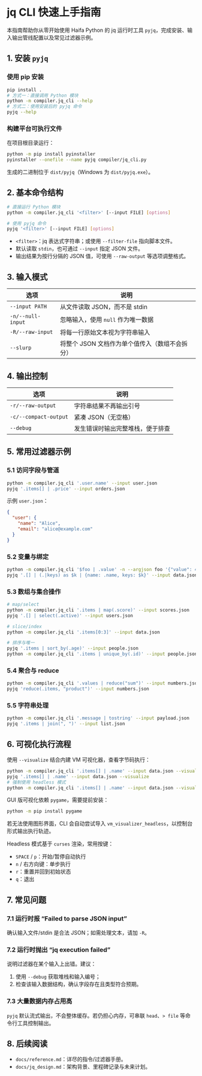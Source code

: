 # jq CLI 快速上手指南

本指南帮助你从零开始使用 Haifa Python 的 jq 运行时工具 `pyjq`，完成安装、输入输出管线配置以及常见过滤器示例。

## 1. 安装 `pyjq`

### 使用 pip 安装
```bash
pip install .
# 方式一：直接调用 Python 模块
python -m compiler.jq_cli --help
# 方式二：使用安装后的 pyjq 命令
pyjq --help
```

### 构建平台可执行文件
在项目根目录运行：
```bash
python -m pip install pyinstaller
pyinstaller --onefile --name pyjq compiler/jq_cli.py
```
生成的二进制位于 `dist/pyjq`（Windows 为 `dist/pyjq.exe`）。

## 2. 基本命令结构
```bash
# 直接运行 Python 模块
python -m compiler.jq_cli '<filter>' [--input FILE] [options]

# 使用 pyjq 命令
pyjq '<filter>' [--input FILE] [options]
```

- `<filter>`：jq 表达式字符串；或使用 `--filter-file` 指向脚本文件。
- 默认读取 `stdin`，也可通过 `--input` 指定 JSON 文件。
- 输出结果为按行分隔的 JSON 值，可使用 `--raw-output` 等选项调整格式。

## 3. 输入模式

| 选项 | 说明 |
| --- | --- |
| `--input PATH` | 从文件读取 JSON，而不是 stdin |
| `-n/--null-input` | 忽略输入，使用 `null` 作为唯一数据 |
| `-R/--raw-input` | 将每一行原始文本视为字符串输入 |
| `--slurp` | 将整个 JSON 文档作为单个值传入（数组不会拆分） |

## 4. 输出控制

| 选项 | 说明 |
| --- | --- |
| `-r/--raw-output` | 字符串结果不再输出引号 |
| `-c/--compact-output` | 紧凑 JSON（无空格） |
| `--debug` | 发生错误时输出完整堆栈，便于排查 |

## 5. 常用过滤器示例

### 5.1 访问字段与管道
```bash
python -m compiler.jq_cli '.user.name' --input user.json
pyjq '.items[] | .price' --input orders.json
```

示例 `user.json`：
```json
{
  "user": {
    "name": "Alice",
    "email": "alice@example.com"
  }
}
```

### 5.2 变量与绑定
```bash
python -m compiler.jq_cli '$foo | .value' -n --argjson foo '{"value": 42}'
pyjq '.[] | (.|keys) as $k | {name: .name, keys: $k}' --input data.json
```

### 5.3 数组与集合操作
```bash
# map/select
python -m compiler.jq_cli '.items | map(.score)' --input scores.json
pyjq '.[] | select(.active)' --input users.json

# slice/index
python -m compiler.jq_cli '.items[0:3]' --input data.json

# 排序与唯一
pyjq '.items | sort_by(.age)' --input people.json
python -m compiler.jq_cli '.items | unique_by(.id)' --input people.json
```

### 5.4 聚合与 reduce
```bash
python -m compiler.jq_cli '.values | reduce("sum")' --input numbers.json
pyjq 'reduce(.items, "product")' --input numbers.json
```

### 5.5 字符串处理
```bash
python -m compiler.jq_cli '.message | tostring' --input payload.json
pyjq '.items | join(", ")' --input list.json
```

## 6. 可视化执行流程

使用 `--visualize` 结合内建 VM 可视化器，查看字节码执行：
```bash
python -m compiler.jq_cli '.items[] | .name' --input data.json --visualize
pyjq '.items[] | .name' --input data.json --visualize
# 强制使用 headless 模式
python -m compiler.jq_cli '.items[] | .name' --input data.json --visualize curses
```
GUI 版可视化依赖 `pygame`，需要提前安装：
```bash
python -m pip install pygame
```
若无法使用图形界面，CLI 会自动尝试导入 `vm_visualizer_headless`，以控制台形式输出执行轨迹。

Headless 模式基于 `curses` 渲染，常用按键：
- `SPACE` / `p`：开始/暂停自动执行
- `n` / 右方向键：单步执行
- `r`：重置并回到初始状态
- `q`：退出

## 7. 常见问题

### 7.1 运行时报 “Failed to parse JSON input”
确认输入文件/stdin 是合法 JSON；如需处理文本，请加 `-R`。

### 7.2 运行时抛出 “jq execution failed”
说明过滤器在某个输入上出错。建议：
1. 使用 `--debug` 获取堆栈和输入编号；
2. 检查该输入数据结构，确认字段存在且类型符合预期。

### 7.3 大量数据内存占用高
`pyjq` 默认流式输出，不会整体缓存。若仍担心内存，可串联 `head`、`> file` 等命令行工具控制输出。

## 8. 后续阅读
- `docs/reference.md`：详尽的指令/过滤器手册。
- `docs/jq_design.md`：架构背景、里程碑记录与未来计划。
